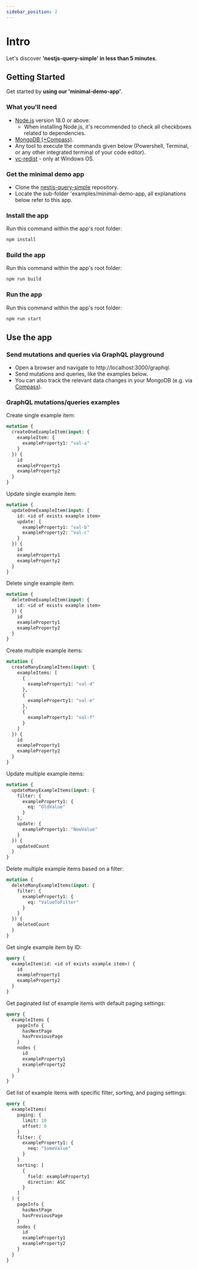 ```yaml
---
sidebar_position: 2
---
```


# Intro
Let's discover **'nestjs-query-simple' in less than 5 minutes**.

## Getting Started

Get started by **using our 'minimal-demo-app'**.

### What you'll need
- [Node.js](https://nodejs.org/en/download/) version 18.0 or above:
  - When installing Node.js, it's recommended to check all checkboxes related to dependencies.
- [MongoDB (+Compass)](https://www.mongodb.com/docs/manual/administration/install-community/).
- Any tool to execute the commands given below (Powershell, Terminal, or any other integrated terminal of your code editor).
- [vc-redist](https://learn.microsoft.com/en-us/cpp/windows/latest-supported-vc-redist?view=msvc-170) - only at Windows OS.

### Get the minimal demo app
* Clone the [nestjs-query-simple](https://github.com/choresh/nestjs-query-simple) repository.
* Locate the sub-folder 'examples/minimal-demo-app, all explanations below refer to this app.

### Install the app
Run this command within the app's root folder:
``` bash
npm install
```

### Build the app
Run this command within the app's root folder:
``` bash
npm run build
```

### Run the app
Run this command within the app's root folder:
``` bash
npm run start
```

## Use the app

### Send mutations and queries via GraphQL playground
* Open a browser and navigate to http://localhost:3000/graphql.
* Send mutations and queries, like the examples below.
* You can also track the relevant data changes in your MongoDB (e.g. via [Compass](https://www.mongodb.com/products/compass)).

### GraphQL mutations/queries examples

Create single example item:
```graphql
mutation {
  createOneExampleItem(input: {
    exampleItem: {
      exampleProperty1: "val-a"
    }
  }) {
    id
    exampleProperty1
    exampleProperty2
  }
}
```

Update single example item:
```graphql
mutation {
  updateOneExampleItem(input: {
    id: <id of exists example item>
    update: {
      exampleProperty1: "val-b"
      exampleProperty2: "val-c"
    }
  }) {
    id
    exampleProperty1
    exampleProperty2
  }
}
```

Delete single example item:
```graphql
mutation {
  deleteOneExampleItem(input: {
    id: <id of exists example item>
  }) {
    id
    exampleProperty1
    exampleProperty2
  }
}
```

Create multiple example items:
```graphql
mutation {
  createManyExampleItems(input: {
    exampleItems: [
      {
        exampleProperty1: "val-d"
      },
      {
        exampleProperty1: "val-e"
      },
      {
        exampleProperty1: "val-f"
      }
    ]
  }) {
    id
    exampleProperty1
    exampleProperty2
  }
}
```

Update multiple example items:
```graphql
mutation {
  updateManyExampleItems(input: {
    filter: {
      exampleProperty1: {
        eq: "OldValue"
      }
    },
    update: {
      exampleProperty1: "NewValue"
    }
  }) {
    updatedCount
  }
}
```

Delete multiple example items based on a filter:
```graphql
mutation {
  deleteManyExampleItems(input: {
    filter: {
      exampleProperty1: {
        eq: "ValueToFilter"
      }
    }
  }) {
    deletedCount
  }
}
```

Get single example item by ID:
```graphql
query {
  exampleItem(id: <id of exists example item>) {
    id
    exampleProperty1
    exampleProperty2
  }
}
```

Get paginated list of example items with default paging settings:
```graphql
query {
  exampleItems {
    pageInfo {
      hasNextPage
      hasPreviousPage
    }
    nodes {
      id
      exampleProperty1
      exampleProperty2
    }
  }
}
```

Get list of example items with specific filter, sorting, and paging settings:
```graphql
query {
  exampleItems(
    paging: {
      limit: 10
      offset: 0 
    }
    filter: {
      exampleProperty1: { 
        neq: "SomeValue"
      }
    }
    sorting: [
      {
        field: exampleProperty1
        direction: ASC
      }
    ]
  ) {
    pageInfo {
      hasNextPage
      hasPreviousPage
    }
    nodes {
      id
      exampleProperty1
      exampleProperty2
    }
  }
}
```